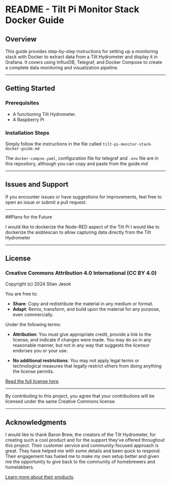 # README - Tilt Pi Monitor Stack Docker Guide

## Overview
This guide provides step-by-step instructions for setting up a monitoring stack with Docker to extract data from a Tilt Hydrometer and display it in Grafana. It covers using InfluxDB, Telegraf, and Docker Compose to create a complete data monitoring and visualization pipeline.

---

## Getting Started

### Prerequisites
- A functioning Tilt Hydrometer.
- A Raspberry Pi

### Installation Steps

Simply follow the instructions in the file called `tilt-pi-monitor-stack-docker-guide.md`

The `docker-compse.yaml`, configuration file for telegraf and `.env` file are in this repository, although you can copy and paste from the guide.md 

---


## Issues and Support
If you encounter issues or have suggestions for improvements, feel free to open an issue or submit a pull request.

---

##Plans for the Future

I would like to dockerize the Node-RED aspect of the Tilt Pi
I would like to dockerize the aioblescan to allow capturing data directly from the Tilt Hydrometer

---

## License

### Creative Commons Attribution 4.0 International (CC BY 4.0)

Copyright (c) 2024 Stian Jøsok

You are free to:

- **Share**: Copy and redistribute the material in any medium or format.
- **Adapt**: Remix, transform, and build upon the material for any purpose, even commercially.

Under the following terms:

- **Attribution**: You must give appropriate credit, provide a link to the license, and indicate if changes were made. You may do so in any reasonable manner, but not in any way that suggests the licensor endorses you or your use.

- **No additional restrictions**: You may not apply legal terms or technological measures that legally restrict others from doing anything the license permits.

[Read the full license here](https://creativecommons.org/licenses/by/4.0/).

---

By contributing to this project, you agree that your contributions will be licensed under the same Creative Commons license.

---

## Acknowledgments

I would like to thank Baron Brew, the creators of the Tilt Hydrometer, for creating such a cool product and for the support they’ve offered throughout this project. Their customer service and community-focused approach is great. They have helped me with some details and been quick to respond. Their engagement has fueled me to make my own setup better and given me the opportunity to give back to the community of homebrewers and homelabbers.

[Learn more about their products](https://tilthydrometer.com).


